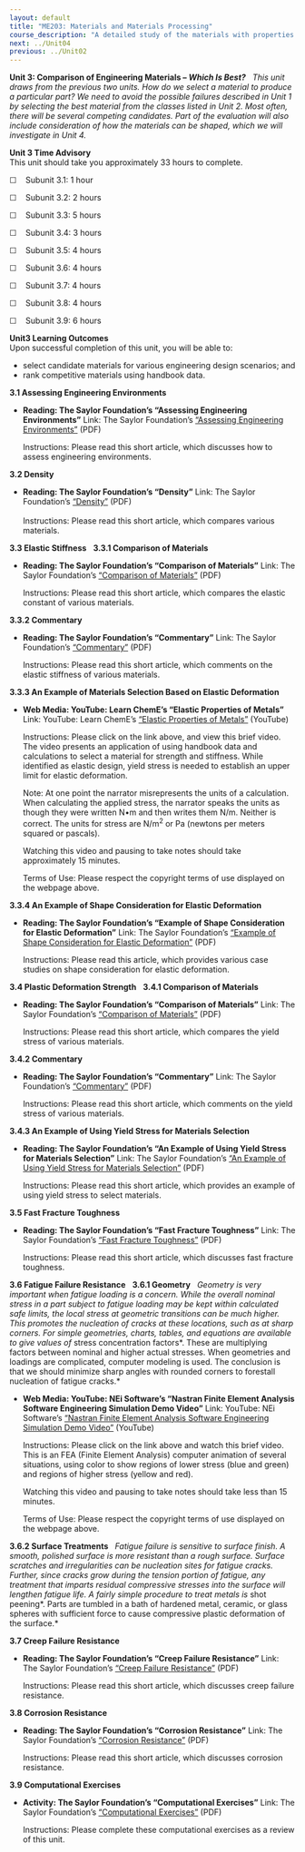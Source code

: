 ```yaml
---
layout: default
title: "ME203: Materials and Materials Processing"
course_description: "A detailed study of the materials with properties that have been optimized for a set of desired applications and their production. Explores atomic structure, crystalline materials, flaws and diffusion, mechanical properties, phase diagrams, specialty materials, and nanotechnology."
next: ../Unit04
previous: ../Unit02
---
```

**Unit 3: Comparison of Engineering Materials – *Which Is Best?*** <span
id="3"></span> 
*This unit draws from the previous two units. How do we select a
material to produce a particular part? We need to avoid the possible
failures described in Unit 1 by selecting the best material from the
classes listed in Unit 2. Most often, there will be several competing
candidates. Part of the evaluation will also include consideration of
how the materials can be shaped, which we will investigate in Unit 4.*

**Unit 3 Time Advisory**  
This unit should take you approximately 33 hours to complete.  
  
 ☐    Subunit 3.1: 1 hour  
  
 ☐    Subunit 3.2: 2 hours  
  
 ☐    Subunit 3.3: 5 hours  
  
 ☐    Subunit 3.4: 3 hours  
  
 ☐    Subunit 3.5: 4 hours  
  
 ☐    Subunit 3.6: 4 hours  
  
 ☐    Subunit 3.7: 4 hours  
  
 ☐    Subunit 3.8: 4 hours  
  
 ☐    Subunit 3.9: 6 hours

**Unit3 Learning Outcomes**  
Upon successful completion of this unit, you will be able to:
-   select candidate materials for various engineering design scenarios;
    and
-   rank competitive materials using handbook data.

**3.1 Assessing Engineering Environments** <span id="3.1"></span> 
-   **Reading: The Saylor Foundation’s “Assessing Engineering
    Environments”**
    Link: The Saylor Foundation’s [“Assessing Engineering
    Environments”](https://resources.saylor.org/archived/wp-content/uploads/2013/01/ME203-3.1-Assessing-Engineering-Environments.pdf) (PDF)  
      
     Instructions: Please read this short article, which discusses how
    to assess engineering environments.

**3.2 Density** <span id="3.2"></span> 
-   **Reading: The Saylor Foundation’s “Density”**
    Link: The Saylor
    Foundation’s [“Density”](https://resources.saylor.org/archived/wp-content/uploads/2013/01/ME203-3.2-Density.pdf) (PDF)  
        
     Instructions: Please read this short article, which compares
    various materials.

**3.3 Elastic Stiffness** <span id="3.3"></span> 
**3.3.1 Comparison of Materials** <span id="3.3.1"></span> 
-   **Reading: The Saylor Foundation’s “Comparison of Materials”**
    Link: The Saylor Foundation’s [“Comparison of
    Materials”](https://resources.saylor.org/archived/wp-content/uploads/2013/01/ME203-3.3.1-Comparison-of-Materials.pdf) (PDF)  
      
     Instructions: Please read this short article, which compares the
    elastic constant of various materials.

**3.3.2 Commentary** <span id="3.3.2"></span> 
-   **Reading: The Saylor Foundation’s “Commentary”**
    Link: The Saylor
    Foundation’s [“Commentary”](https://resources.saylor.org/archived/wp-content/uploads/2013/01/ME203-3.3.2-Commentary.pdf) (PDF)  
      
     Instructions: Please read this short article, which comments on the
    elastic stiffness of various materials.

**3.3.3 An Example of Materials Selection Based on Elastic Deformation**
<span id="3.3.3"></span> 
-   **Web Media: YouTube: Learn ChemE’s “Elastic Properties of Metals”**
    Link: YouTube: Learn ChemE’s [“Elastic Properties of
    Metals”](http://www.youtube.com/watch?v=AZ-vD13QDYg) (YouTube)  
      
     Instructions: Please click on the link above, and view this brief
    video. The video presents an application of using handbook data and
    calculations to select a material for strength and stiffness. While
    identified as elastic design, yield stress is needed to establish an
    upper limit for elastic deformation.  
      
     Note: At one point the narrator misrepresents the units of a
    calculation. When calculating the applied stress, the narrator
    speaks the units as though they were written N•m and then writes
    them N/m. Neither is correct. The units for stress are
    N/m<sup>2</sup> or Pa (newtons per meters squared or pascals).  
      
     Watching this video and pausing to take notes should take
    approximately 15 minutes.  
      
     Terms of Use: Please respect the copyright terms of use displayed
    on the webpage above.

**3.3.4 An Example of Shape Consideration for Elastic Deformation**
<span id="3.3.4"></span> 
-   **Reading: The Saylor Foundation’s “Example of Shape Consideration
    for Elastic Deformation”**
    Link: The Saylor Foundation’s [“Example of Shape Consideration for
    Elastic
    Deformation”](https://resources.saylor.org/archived/wp-content/uploads/2013/01/ME203-3.3.4-An-Example-of-Shape-Consideration-for-Elastic-Deformation.pdf) (PDF)  
      
     Instructions: Please read this article, which provides various case
    studies on shape consideration for elastic deformation.

**3.4 Plastic Deformation Strength** <span id="3.4"></span> 
**3.4.1 Comparison of Materials** <span id="3.4.1"></span> 
-   **Reading: The Saylor Foundation’s “Comparison of Materials”**
    Link: The Saylor Foundation’s [“Comparison of
    Materials”](https://resources.saylor.org/archived/wp-content/uploads/2013/01/ME203-3.4.1-Comparison-of-Materials.pdf) (PDF)  
      
     Instructions: Please read this short article, which compares the
    yield stress of various materials.

**3.4.2 Commentary** <span id="3.4.2"></span> 
-   **Reading: The Saylor Foundation’s “Commentary”**
    Link: The Saylor
    Foundation’s [“Commentary”](https://resources.saylor.org/archived/wp-content/uploads/2012/11/ME203-3.4.2-Commentary.pdf) (PDF)  
      
     Instructions: Please read this short article, which comments on the
    yield stress of various materials.

**3.4.3 An Example of Using Yield Stress for Materials Selection** <span
id="3.4.3"></span> 
-   **Reading: The Saylor Foundation’s “An Example of Using Yield Stress
    for Materials Selection”**
    Link: The Saylor Foundation’s [“An Example of Using Yield Stress for
    Materials
    Selection”](https://resources.saylor.org/archived/wp-content/uploads/2013/01/ME203-3.4.3-An-Example-of-Using-Yield-Stress-for-Materials-Selection.pdf) (PDF)  
      
     Instructions: Please read this short article, which provides an
    example of using yield stress to select materials.

**3.5 Fast Fracture Toughness** <span id="3.5"></span> 
-   **Reading: The Saylor Foundation’s “Fast Fracture Toughness”**
    Link: The Saylor Foundation’s [“Fast Fracture
    Toughness”](https://resources.saylor.org/archived/wp-content/uploads/2013/01/ME203-3.5-Fast-Fracture-Toughness.pdf) (PDF)  
      
     Instructions: Please read this short article, which discusses fast
    fracture toughness.

**3.6 Fatigue Failure Resistance** <span id="3.6"></span> 
**3.6.1 Geometry** <span id="3.6.1"></span> 
*Geometry is very important when fatigue loading is a concern. While the
overall nominal stress in a part subject to fatigue loading may be kept
within calculated safe limits, the local stress at geometric transitions
can be much higher. This promotes the nucleation of cracks at these
locations, such as at sharp corners. For simple geometries, charts,
tables, and equations are available to give values of* stress
concentration factors*. These are multiplying factors between nominal
and higher actual stresses. When geometries and loadings are
complicated, computer modeling is used. The conclusion is that we should
minimize sharp angles with rounded corners to forestall nucleation of
fatigue cracks.*

-   **Web Media: YouTube: NEi Software’s “Nastran Finite Element
    Analysis Software Engineering Simulation Demo Video”**
    Link: YouTube: NEi Software’s [“Nastran Finite Element Analysis
    Software Engineering Simulation Demo
    Video”](http://www.youtube.com/watch?v=geUCvKayhHE) (YouTube)  
      
     Instructions: Please click on the link above and watch this brief
    video. This is an FEA (Finite Element Analysis) computer animation
    of several situations, using color to show regions of lower stress
    (blue and green) and regions of higher stress (yellow and red).  
      
     Watching this video and pausing to take notes should take less than
    15 minutes.  
      
     Terms of Use: Please respect the copyright terms of use displayed
    on the webpage above.

**3.6.2 Surface Treatments** <span id="3.6.2"></span> 
*Fatigue failure is sensitive to surface finish. A smooth, polished
surface is more resistant than a rough surface. Surface scratches and
irregularities can be nucleation sites for fatigue cracks. Further,
since cracks grow during the tension portion of fatigue, any treatment
that imparts residual compressive stresses into the surface will
lengthen fatigue life. A fairly simple procedure to treat metals is*
shot peening*. Parts are tumbled in a bath of hardened metal, ceramic,
or glass spheres with sufficient force to cause compressive plastic
deformation of the surface.*

**3.7 Creep Failure Resistance** <span id="3.7"></span> 
-   **Reading: The Saylor Foundation’s “Creep Failure Resistance”**
    Link: The Saylor Foundation’s [“Creep Failure
    Resistance”](https://resources.saylor.org/archived/wp-content/uploads/2013/01/ME203-3.7-Creep-Failure-Resistance.pdf) (PDF)  
      
     Instructions: Please read this short article, which discusses creep
    failure resistance.

**3.8 Corrosion Resistance** <span id="3.8"></span> 
-   **Reading: The Saylor Foundation’s “Corrosion Resistance”**
    Link: The Saylor Foundation’s [“Corrosion
    Resistance”](https://resources.saylor.org/archived/wp-content/uploads/2013/01/ME203-3.8-Corrosion-Resistance.pdf) (PDF)  
      
     Instructions: Please read this short article, which discusses
    corrosion resistance.

**3.9 Computational Exercises** <span id="3.9"></span> 
-   **Activity: The Saylor Foundation’s “Computational Exercises”**
    Link: The Saylor Foundation’s [“Computational
    Exercises”](https://resources.saylor.org/archived/wp-content/uploads/2013/01/ME203-3.9-Computational-Exercises.pdf) (PDF)  
      
     Instructions: Please complete these computational exercises as a
    review of this unit.


